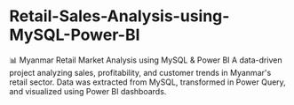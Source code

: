 # Retail-Sales-Analysis-using-MySQL-Power-BI
📊 Myanmar Retail Market Analysis using MySQL &amp; Power BI A data-driven project analyzing sales, profitability, and customer trends in Myanmar's retail sector. Data was extracted from MySQL, transformed in Power Query, and visualized using Power BI dashboards.
